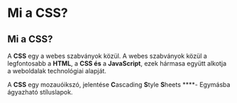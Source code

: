# Mi a CSS?

## Mi a CSS?

A **CSS** egy a webes szabványok közül. A webes szabványok közül a legfontosabb a **HTML**, a **CSS és** a **JavaScript**, ezek hármasa együtt alkotja a weboldalak technológiai alapját.

A **CSS** egy mozauóikszó, jelentése **C**ascading **S**tyle **S**heets ****- Egymásba ágyazható stíluslapok.

